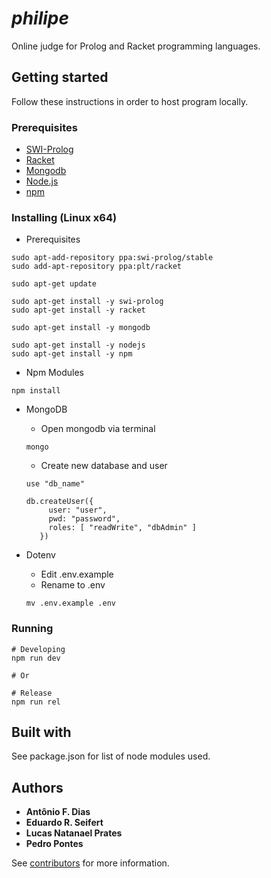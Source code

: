 # _philipe_

Online judge for Prolog and Racket programming languages.

## Getting started 

Follow these instructions in order to host program locally.

### Prerequisites

* [SWI-Prolog](http://www.swi-prolog.org)
* [Racket](https://racket-lang.org/)
* [Mongodb](https://www.mongodb.com/)
* [Node.js](https://nodejs.org/en/)
* [npm](https://www.npmjs.com/)

### Installing (Linux x64)

* Prerequisites

```
sudo apt-add-repository ppa:swi-prolog/stable
sudo add-apt-repository ppa:plt/racket

sudo apt-get update

sudo apt-get install -y swi-prolog
sudo apt-get install -y racket

sudo apt-get install -y mongodb

sudo apt-get install -y nodejs
sudo apt-get install -y npm
```

* Npm Modules

```
npm install
```

* MongoDB

  * Open mongodb via terminal

  ```
  mongo
  ```

  * Create new database and user

  ```
  use "db_name"

  db.createUser({
       user: "user",
       pwd: "password",
       roles: [ "readWrite", "dbAdmin" ]
     })
  ```


* Dotenv
  
  * Edit .env.example
  * Rename to .env

  ```
  mv .env.example .env
  ```

### Running

```
# Developing
npm run dev 

# Or

# Release
npm run rel 
```

## Built with

See package.json for list of node modules used.

## Authors

* **Antônio F. Dias**
* **Eduardo R. Seifert**
* **Lucas Natanael Prates**
* **Pedro Pontes**

See [contributors](https://github.com/antoniofdias/sis_plp/contributors) for more information.
